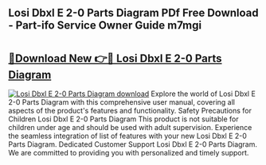 ## Losi Dbxl E 2-0 Parts Diagram PDf Free Download - Part-ifo Service Owner Guide m7mgi

# <h2><a href="http://dfsnib3.blite.top/?on=Losi+Dbxl+E+2-0+Parts+Diagram">🔗Download New 👉🔴 Losi Dbxl E 2-0 Parts Diagram</a></h2>

[![Losi Dbxl E 2-0 Parts Diagram download](https://i.imgur.com/lujVjoI.png)](http://dfsnib3.blite.top/?on=Losi+Dbxl+E+2-0+Parts+Diagram)
Explore the world of Losi Dbxl E 2-0 Parts Diagram with this comprehensive user manual, covering all aspects of the product's features and functionality. Safety Precautions for Children Losi Dbxl E 2-0 Parts Diagram This product is not suitable for children under age and should be used with adult supervision. Experience the seamless integration of list of features with your new Losi Dbxl E 2-0 Parts Diagram. Dedicated Customer Support Losi Dbxl E 2-0 Parts Diagram. We are committed to providing you with personalized and timely support.
